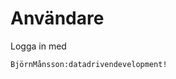 <!-- Användare och lösenord som följer med i appen -->
# Användare
Logga in med
```
BjörnMånsson:datadrivendevelopment!
```
